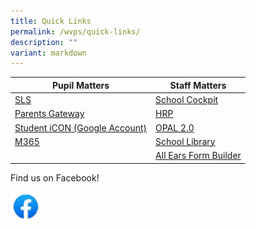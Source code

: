 ```yaml
---
title: Quick Links
permalink: /wvps/quick-links/
description: ""
variant: markdown
---
```

| **Pupil Matters** | **Staff Matters** |
|---|---|
| [SLS](https://vle.learning.moe.edu.sg/login) | [School Cockpit](https://schoolcockpit.moe.gov.sg/) |
| [Parents Gateway](https://pg.moe.edu.sg/) | [HRP](https://www.hrp.gov.sg/hrp/#/) |
| [Student iCON (Google Account)](https://workspace.google.com/dashboard) | [OPAL 2.0](https://idm.opal2.moe.edu.sg/account/login?returnUrl=%2F) |
| [M365](https://office.com) | [School Library](https://schoolibrary.moe.edu.sg/westviewpri/cgi-bin/spydus.exe/MSGTRN/WPAC/HOME) |
|  | [All Ears Form Builder](https://forms.moe.edu.sg/) |

Find us on Facebook!  

<p><a href="https://www.facebook.com/westviewpri/"><img src="/images/Facebook.png" style="width:10%"></a></p>